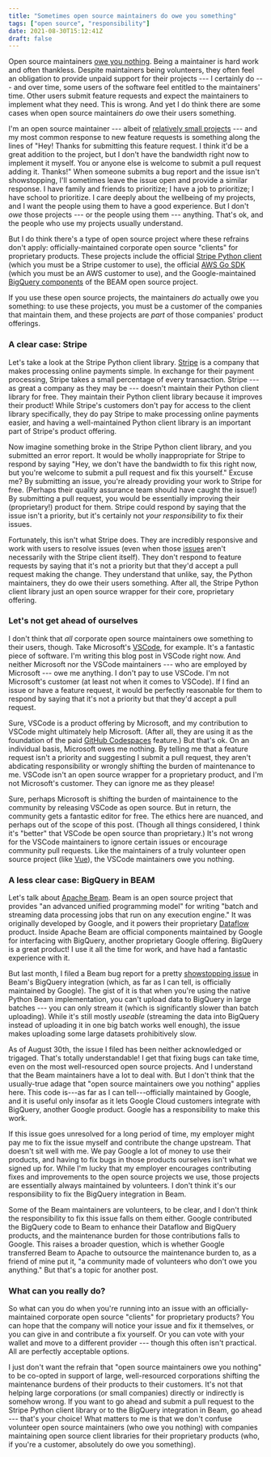```yaml
---
title: "Sometimes open source maintainers do owe you something"
tags: ["open source", "responsibility"]
date: 2021-08-30T15:12:41Z
draft: false
---
```


Open source maintainers [owe you nothing](https://mikemcquaid.com/2018/03/19/open-source-maintainers-owe-you-nothing/). Being a maintainer is hard work and often thankless. Despite maintainers being volunteers, they often feel an obligation to provide unpaid support for their projects --- I certainly do --- and over time, some users of the software feel entitled to the maintainers' time. Other users submit feature requests and expect the maintainers to implement what they need. This is wrong. And yet I do think there are some cases when open source maintainers *do* owe their users something.

I'm an open source maintainer --- albeit of [relatively small projects](https://github.com/milesmcc) --- and my most common response to new feature requests is something along the lines of "Hey! Thanks for submitting this feature request. I think it'd be a great addition to the project, but I don't have the bandwidth right now to implement it myself. You or anyone else is welcome to submit a pull request adding it. Thanks!" When someone submits a bug report and the issue isn't showstopping, I'll sometimes leave the issue open and provide a similar response. I have family and friends to prioritize; I have a job to prioritize; I have school to prioritize. I care deeply about the wellbeing of my projects, and I want the people using them to have a good experience. But I don't *owe* those projects --- or the people using them --- anything. That's ok, and the people who use my projects usually understand.

But I do think there's a type of open source project where these refrains don't apply: officially-maintained corporate open source "clients" for proprietary products. These projects include the official [Stripe Python client](https://github.com/stripe/stripe-python) (which you must be a Stripe customer to use), the official [AWS Go SDK](https://github.com/aws/aws-sdk-go) (which you must be an AWS customer to use), and the Google-maintained [BigQuery components](https://github.com/apache/beam/tree/master/sdks/python/apache_beam/io/gcp) of the BEAM open source project.

If you use these open source projects, the maintainers *do* actually owe you something: to use these projects, you must be a customer of the companies that maintain them, and these projects are *part* of those companies' product offerings.

### A clear case: Stripe

Let's take a look at the Stripe Python client library. [Stripe](https://stripe.com) is a company that makes processing online payments simple. In exchange for their payment processing, Stripe takes a small percentage of every transaction. Stripe --- as great a company as they may be --- doesn't maintain their Python client library for free. They maintain their Python client library because it improves their product! While Stripe's customers don't pay for access to the client library specifically, they do pay Stripe to make processing online payments easier, and having a well-maintained Python client library is an important part of Stripe's product offering.

Now imagine something broke in the Stripe Python client library, and you submitted an error report. It would be wholly inappropriate for Stripe to respond by saying "Hey, we don't have the bandwidth to fix this right now, but you're welcome to submit a pull request and fix this yourself." Excuse me? By submitting an issue, you're already providing your work to Stripe for free. (Perhaps their quality assurance team should have caught the issue!) By submitting a pull request, you would be essentially improving their (proprietary!) product for them. Stripe could respond by saying that the issue isn't a priority, but it's certainly not *your responsibility* to fix their issues.

Fortunately, this isn't what Stripe does. They are incredibly responsive and work with users to resolve issues (even when those [issues](https://github.com/stripe/stripe-python/issues/716) aren't necessarily with the Stripe client itself). They don't respond to feature requests by saying that it's not a priority but that they'd accept a pull request making the change. They understand that unlike, say, the Python maintainers, they do owe their users something. After all, the Stripe Python client library just an open source wrapper for their core, proprietary offering.

### Let's not get ahead of ourselves

I don't think that *all* corporate open source maintainers owe something to their users, though. Take Microsoft's [VSCode](https://github.com/microsoft/vscode), for example. It's a fantastic piece of software. I'm writing this blog post in VSCode right now. And neither Microsoft nor the VSCode maintainers --- who are employed by Microsoft --- owe me anything. I don't pay to use VSCode. I'm not Microsoft's customer (at least not when it comes to VSCode). If I find an issue or have a feature request, it would be perfectly reasonable for them to respond by saying that it's not a priority but that they'd accept a pull request.

Sure, VSCode is a product offering by Microsoft, and my contribution to VSCode might ultimately help Microsoft. (After all, they are using it as the foundation of the paid [GitHub Codespaces](https://github.com/features/codespaces) feature.) But that's ok. On an individual basis, Microsoft owes me nothing. By telling me that a feature request isn't a priority and suggesting I submit a pull request, they aren't abdicating responsibility or wrongly shifting the burden of maintenance to me. VSCode isn't an open source wrapper for a proprietary product, and I'm not Microsoft's customer. They can ignore me as they please!

Sure, perhaps Microsoft is shifting the burden of maintainence to the community by releasing VSCode as open source. But in return, the community gets a fantastic editor for free. The ethics here are nuanced, and perhaps out of the scope of this post. (Though all things considered, I think it's "better" that VSCode be open source than proprietary.) It's not wrong for the VSCode maintainers to ignore certain issues or encourage community pull requests. Like the maintainers of a truly volunteer open source project (like [Vue](https://github.com/vuejs/vue)), the VSCode maintainers owe you nothing.

### A less clear case: BigQuery in BEAM

Let's talk about [Apache Beam](https://beam.apache.org/). Beam is an open source project that provides "an advanced unified programming model" for writing "batch and streaming data processing jobs that run on any execution engine." It was originally developed by Google, and it powers their proprietary [Dataflow](https://cloud.google.com/dataflow) product. Inside Apache Beam are official components maintained by Google for interfacing with BigQuery, another proprietary Google offering. BigQuery is a great product! I use it all the time for work, and have had a fantastic experience with it.

But last month, I filed a Beam bug report for a pretty [showstopping issue](https://issues.apache.org/jira/projects/BEAM/issues/BEAM-12659?filter=allissues&orderby=created+DESC%2C+priority+DESC%2C+updated+DESC) in Beam's BigQuery integration (which, as far as I can tell, is officially maintained by Google). The gist of it is that when you're using the native Python Beam implementation, you can't upload data to BigQuery in large batches --- you can only stream it (which is significantly slower than batch uploading). While it's still mostly _useable_ (streaming the data into BigQuery instead of uploading it in one big batch works well enough), the issue makes uploading some large datasets prohibitively slow.

As of August 30th, the issue I filed has been neither acknowledged or trigaged. That's totally understandable! I get that fixing bugs can take time, even on the most well-resourced open source projects. And I understand that the Beam maintainers have a lot to deal with. But I don't think that the usually-true adage that "open source maintainers owe you nothing" applies here. This code is---as far as I can tell---officially maintained by Google, and it is useful only insofar as it lets Google Cloud customers integrate with BigQuery, another Google product. Google has a responsibility to make this work.

If this issue goes unresolved for a long period of time, my employer might pay me to fix the issue myself and contribute the change upstream. That doesn't sit well with me. We pay Google a lot of money to use their products, and having to fix bugs in those products ourselves isn't what we signed up for. While I'm lucky that my employer encourages contributing fixes and improvements to the open source projects we use, those projects are essentially always maintained by volunteers. I don't think it's our responsibility to fix the BigQuery integration in Beam.

Some of the Beam maintainers are volunteers, to be clear, and I don't think the responsibility to fix this issue falls on them either. Google contributed the BigQuery code to Beam to enhance their Dataflow and BigQuery products, and the maintenance burden for those contributions falls to Google. This raises a broader question, which is whether Google transferred Beam to Apache to outsource the maintenance burden to, as a friend of mine put it, "a community made of volunteers who don't owe you anything." But that's a topic for another post.

### What can you really do?

So what can you do when you're running into an issue with an officially-maintained corporate open source "clients" for proprietary products? You can hope that the company will notice your issue and fix it themselves, or you can give in and contribute a fix yourself. Or you can vote with your wallet and move to a different provider --- though this often isn't practical. All are perfectly acceptable options.

I just don't want the refrain that "open source maintainers owe you nothing" to be co-opted in support of large, well-resourced corporations shifting the maintenance burdens of their products to their customers. It's not that helping large corporations (or small companies) directly or indirectly is somehow wrong. If you want to go ahead and submit a pull request to the Stripe Python client library or to the BigQuery integration in Beam, go ahead --- that's your choice! What matters to me is that we don't confuse volunteer open source maintainers (who owe you nothing) with companies maintaining open source client libraries for their proprietary products (who, if you're a customer, absolutely do owe you something).